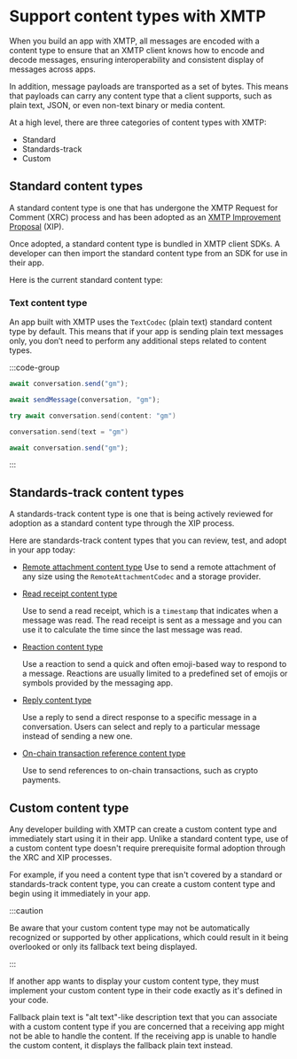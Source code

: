 # Support content types with XMTP

When you build an app with XMTP, all messages are encoded with a content type to ensure that an XMTP client knows how to encode and decode messages, ensuring interoperability and consistent display of messages across apps.

In addition, message payloads are transported as a set of bytes. This means that payloads can carry any content type that a client supports, such as plain text, JSON, or even non-text binary or media content.

At a high level, there are three categories of content types with XMTP:

- Standard
- Standards-track
- Custom

## Standard content types

A standard content type is one that has undergone the XMTP Request for Comment (XRC) process and has been adopted as an [XMTP Improvement Proposal](https://github.com/xmtp/XIPs#readme) (XIP).

Once adopted, a standard content type is bundled in XMTP client SDKs. A developer can then import the standard content type from an SDK for use in their app.

Here is the current standard content type:

### Text content type

An app built with XMTP uses the `TextCodec` (plain text) standard content type by default. This means that if your app is sending plain text messages only, you don’t need to perform any additional steps related to content types.

:::code-group

```jsx [JavaScript]
await conversation.send("gm");
```

```jsx [React]
await sendMessage(conversation, "gm");
```

```swift [Swift]
try await conversation.send(content: "gm")
```

```kotlin [Kotlin]
conversation.send(text = "gm")
```

```jsx [React Native]
await conversation.send("gm");
```

:::

## Standards-track content types

A standards-track content type is one that is being actively reviewed for adoption as a standard content type through the XIP process.

Here are standards-track content types that you can review, test, and adopt in your app today:

- [Remote attachment content type](#TODO)
    Use to send a remote attachment of any size using the `RemoteAttachmentCodec` and a storage provider.

- [Read receipt content type](#TODO)

    Use to send a read receipt, which is a `timestamp` that indicates when a message was read. The read receipt is sent as a message and you can use it to calculate the time since the last message was read.

- [Reaction content type](#TODO)

    Use a reaction to send a quick and often emoji-based way to respond to a message. Reactions are usually limited to a predefined set of emojis or symbols provided by the messaging app.

- [Reply content type](#TODO)

    Use a reply to send a direct response to a specific message in a conversation. Users can select and reply to a particular message instead of sending a new one.

- [On-chain transaction reference content type](#TODO)

    Use to send references to on-chain transactions, such as crypto payments.

## Custom content type

Any developer building with XMTP can create a custom content type and immediately start using it in their app. Unlike a standard content type, use of a custom content type doesn't require prerequisite formal adoption through the XRC and XIP processes.

For example, if you need a content type that isn't covered by a standard or standards-track content type, you can create a custom content type and begin using it immediately in your app.

:::caution

Be aware that your custom content type may not be automatically recognized or supported by other applications, which could result in it being overlooked or only its fallback text being displayed.

:::

If another app wants to display your custom content type, they must implement your custom content type in their code exactly as it's defined in your code.

Fallback plain text is "alt text"-like description text that you can associate with a custom content type if you are concerned that a receiving app might not be able to handle the content. If the receiving app is unable to handle the custom content, it displays the fallback plain text instead.
